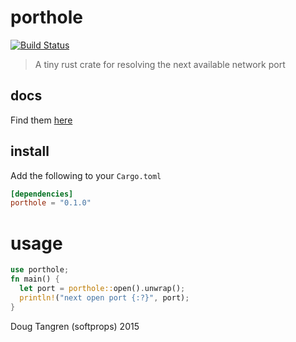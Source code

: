 # porthole

[![Build Status](https://travis-ci.org/softprops/porthole.svg?branch=master)](https://travis-ci.org/softprops/porthole)

> A tiny rust crate for resolving the next available network port

## docs

Find them [here](http://softprops.github.io/porthole)

## install

Add the following to your `Cargo.toml`

```toml
[dependencies]
porthole = "0.1.0"
```

# usage

```rust
use porthole;
fn main() {
  let port = porthole::open().unwrap();
  println!("next open port {:?}", port);
}
```

Doug Tangren (softprops) 2015
